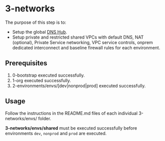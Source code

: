 # 3-networks

The purpose of this step is to:

- Setup the global [DNS Hub](https://cloud.google.com/blog/products/networking/cloud-forwarding-peering-and-zones).
- Setup private and restricted shared VPCs with default DNS, NAT (optional), Private Service networking, VPC service controls, onprem dedicated interconnect and baseline firewall rules for each environment.

## Prerequisites

1. 0-bootstrap executed successfully.
1. 1-org executed successfully.
1. 2-environments/envs/[dev|nonprod|prod] executed successfully.

## Usage

Follow the instructions in the README.md files of each individual 3-networks/envs/ folder.

**3-networks/envs/shared** must be executed successfully before environments `dev`, `nonprod` and `prod` are executed.
